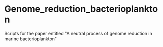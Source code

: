 # Genome_reduction_bacterioplankton
 Scripts for the paper entitled "A neutral process of genome reduction in marine bacterioplankton"
